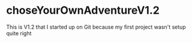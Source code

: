 # choseYourOwnAdventureV1.2
This is V1.2 that I started up on Git because my first project wasn't setup quite right
